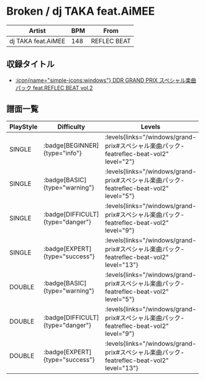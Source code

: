 # Broken / dj TAKA feat.AiMEE

|Artist|BPM|From|
|------|---|----|
|dj TAKA feat.AiMEE|148|REFLEC BEAT|

## 収録タイトル

- [:icon{name="simple-icons:windows"} DDR GRAND PRIX スペシャル楽曲パック feat.REFLEC BEAT vol.2](/windows/grand-prix#スペシャル楽曲パック-featreflec-beat-vol2)

## 譜面一覧

|PlayStyle|Difficulty|Levels|Notes|Movie|
|---------|----------|------|-----|-----|
|SINGLE| :badge[BEGINNER]{type="info"}| :levels{links="/windows/grand-prix#スペシャル楽曲パック-featreflec-beat-vol2" level="2"}|48/5||
|SINGLE| :badge[BASIC]{type="warning"}| :levels{links="/windows/grand-prix#スペシャル楽曲パック-featreflec-beat-vol2" level="5"}|112/10||
|SINGLE| :badge[DIFFICULT]{type="danger"}| :levels{links="/windows/grand-prix#スペシャル楽曲パック-featreflec-beat-vol2" level="9"}|225/18||
|SINGLE| :badge[EXPERT]{type="success"}| :levels{links="/windows/grand-prix#スペシャル楽曲パック-featreflec-beat-vol2" level="13"}|381/43||
|DOUBLE| :badge[BASIC]{type="warning"}| :levels{links="/windows/grand-prix#スペシャル楽曲パック-featreflec-beat-vol2" level="5"}|115/8||
|DOUBLE| :badge[DIFFICULT]{type="danger"}| :levels{links="/windows/grand-prix#スペシャル楽曲パック-featreflec-beat-vol2" level="9"}|236/16||
|DOUBLE| :badge[EXPERT]{type="success"}| :levels{links="/windows/grand-prix#スペシャル楽曲パック-featreflec-beat-vol2" level="13"}|384/42||
